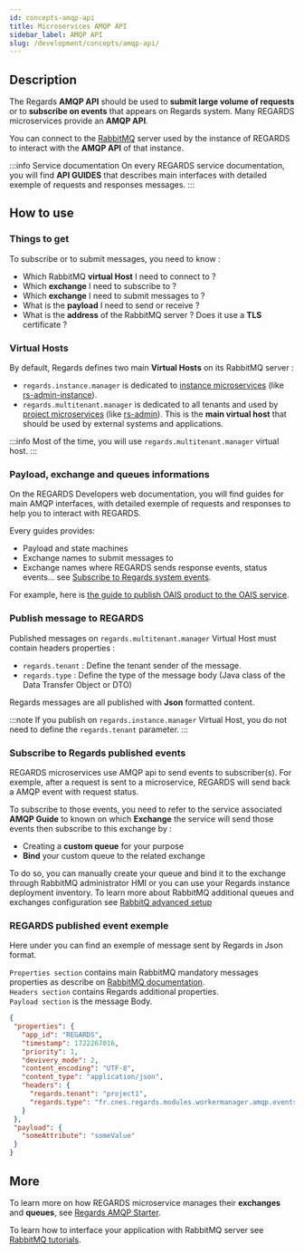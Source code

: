 ```yaml
---
id: concepts-amqp-api
title: Microservices AMQP API
sidebar_label: AMQP API
slug: /development/concepts/amqp-api/
---
```


## Description

The Regards **AMQP API** should be used to **submit large volume of requests** or to **subscribe on events** that
appears on Regards system. Many REGARDS microservices provide an **AMQP API**.

You can connect to the [RabbitMQ](https://www.rabbitmq.com/) server used by the instance of REGARDS to interact with the
**AMQP API** of that instance.

:::info Service documentation
On every REGARDS service documentation, you will find **API GUIDES** that describes main interfaces with detailed
exemple of requests and responses messages.
:::

## How to use

### Things to get

To subscribe or to submit messages, you need to know :

- Which RabbitMQ **virtual Host** I need to connect to ?
- Which **exchange** I need to subscribe to ?
- Which **exchange** I need to submit messages to ?
- What is the **payload** I need to send or receive ?
- What is the **address** of the RabbitMQ server ? Does it use a **TLS** certificate ?

### Virtual Hosts

By default, Regards defines two main **Virtual Hosts** on its RabbitMQ server :

- `regards.instance.manager` is dedicated to [instance microservices](03-multitenant.md) (like
  [rs-admin-instance](../backend/regards/admin-instance/overview.md)).
- `regards.multitenant.manager` is dedicated to all tenants and used by [project microservices](03-multitenant.md) (like
  [rs-admin](../backend/regards/admin/admin.md)). This is the **main virtual host** that should be used by external
  systems and applications.

:::info
Most of the time, you will use `regards.multitenant.manager` virtual host.
:::

### Payload, exchange and queues informations

On the REGARDS Developers web documentation, you will find guides for main AMQP interfaces, with detailed exemple of
requests and responses to help you to interact with REGARDS.

Every guides provides:

- Payload and state machines
- Exchange names to submit messages to
- Exchange names where REGARDS sends response events, status events...
  see [Subscribe to Regards system events](#subscribe-to-regards-published-events).

For example, here
is [the guide to publish OAIS product to the OAIS service](../services/ingest/api-guides/amqp/ingest-amqp-publish-product.mdx).

### Publish message to REGARDS

Published messages on `regards.multitenant.manager` Virtual Host must contain headers properties :

- `regards.tenant` : Define the tenant sender of the message.
- `regards.type` : Define the type of the message body (Java class of the Data Transfer Object or DTO)

Regards messages are all published with **Json** formatted content.

:::note
If you publish on `regards.instance.manager` Virtual Host, you do not need to define the `regards.tenant` parameter.
:::

### Subscribe to Regards published events

REGARDS microservices use AMQP api to send events to subscriber(s). For exemple, after a request is sent to a
microservice,
REGARDS will send back a AMQP event with request status.

To subscribe to those events, you need to refer to the service associated **AMQP Guide** to known on which **Exchange**
the service will send those events then subscribe to this exchange by :

- Creating a **custom queue** for your purpose
- **Bind** your custom queue to the related exchange

To do so, you can manually create your queue and bind it to the exchange through RabbitMQ administrator HMI or you can
use your Regards instance deployment inventory. To learn more about RabbitMQ additional queues and exchanges
configuration see [RabbitQ advanced setup](../../setup/swarm/advanced/swarm-rabbitmq.md)

### REGARDS published event exemple

Here under you can find an exemple of message sent by Regards in Json format.

`Properties section` contains main RabbitMQ mandatory messages properties as describe
on [RabbitMQ documentation](https://www.rabbitmq.com/docs/publishers#message-properties).  
`Headers section` contains Regards additional properties.  
`Payload section` is the message Body.

 ```json
 {
  "properties": {
    "app_id": "REGARDS",
    "timestamp": 1722267016,
    "priority": 1,
    "devivery_mode": 2,
    "content_encoding": "UTF-8",
    "content_type": "application/json",
    "headers": {
      "regards.tenant": "project1",
      "regards.type": "fr.cnes.regards.modules.workermanager.amqp.events.out.ResponseEvent"
    }
  },
  "payload": {
    "someAttribute": "someValue"
  }
}
 ```

## More

To learn more on how REGARDS microservice manages their **exchanges** and **queues**,
see [Regards AMQP Starter](../backend/framework/starters/amqp-starter.md).

To learn how to interface your application with RabbitMQ server
see [RabbitMQ tutorials](https://www.rabbitmq.com/tutorials).

